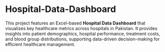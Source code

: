 # Hospital-Data-Dashboard
This project features an Excel-based **Hospital Data Dashboard** that visualizes key healthcare metrics across hospitals in Pakistan. It provides insights into patient demographics, hospital performance, treatment costs, and blood group distributions, supporting data-driven decision-making for efficient healthcare management.

